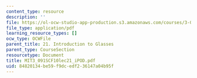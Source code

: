 ```yaml
---
content_type: resource
description: ''
file: https://ol-ocw-studio-app-production.s3.amazonaws.com/courses/3-091sc-introduction-to-solid-state-chemistry-fall-2010/84820134be59f9dcedf236147a04b95f_MIT3_091SCF10lec21_iPOD.pdf
file_type: application/pdf
learning_resource_types: []
ocw_type: OCWFile
parent_title: 21. Introduction to Glasses
parent_type: CourseSection
resourcetype: Document
title: MIT3_091SCF10lec21_iPOD.pdf
uid: 84820134-be59-f9dc-edf2-36147a04b95f
---
```

